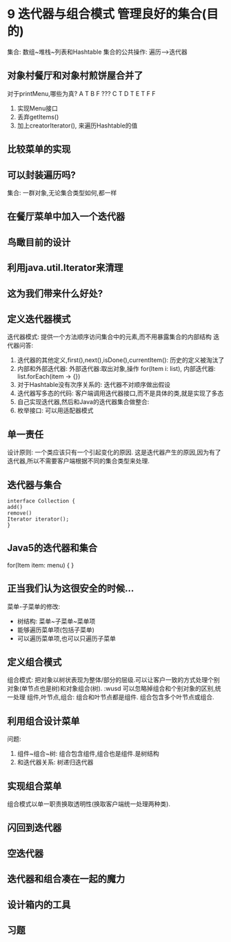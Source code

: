 # 9 迭代器与组合模式 管理良好的集合(目的)
集合: 数组~堆栈~列表和Hashtable
集合的公共操作: 遍历-->迭代器

## 对象村餐厅和对象村煎饼屋合并了
对于printMenu,哪些为真?
A T
B F ???
C T
D T
E T
F F
1. 实现Menu接口
2. 丢弃getItems()
3. 加上creatorIterator(), 来遍历Hashtable的值

## 比较菜单的实现
## 可以封装遍历吗?
集合: 一群对象,无论集合类型如何,都一样
## 在餐厅菜单中加入一个迭代器
## 鸟瞰目前的设计
## 利用java.util.Iterator来清理
## 这为我们带来什么好处?
## 定义迭代器模式
迭代器模式: 提供一个方法顺序访问集合中的元素,而不用暴露集合的内部结构
迭代器问答:
1. 迭代器的其他定义,first(),next(),isDone(),currentItem(): 历史的定义被淘汰了
2. 内部和外部迭代器: 外部迭代器:取出对象,操作 for(Item i: list), 内部迭代器: list.forEach(item -> {})
3. 对于Hashtable没有次序关系的: 迭代器不对顺序做出假设
4. 迭代器写多态的代码: 客户端调用迭代器接口,而不是具体的类,就是实现了多态
5. 自己实现迭代器,然后和Java的迭代器集合做整合: 
6. 枚举接口: 可以用适配器模式
## 单一责任
设计原则: 一个类应该只有一个引起变化的原因. 
    这是迭代器产生的原因,因为有了迭代器,所以不需要客户端根据不同的集合类型来处理.

## 迭代器与集合
```puml
interface Collection {
add()
remove()
Iterator iterator();
}
```
## Java5的迭代器和集合
for(Item item: menu) {
}
## 正当我们认为这很安全的时候...
菜单-子菜单的修改:
- 树结构: 菜单~子菜单~菜单项
- 能够遍历菜单项(包括子菜单)
- 可以遍历菜单项,也可以只遍历子菜单
## 定义组合模式
组合模式: 把对象以树状表现为整体/部分的层级.可以让客户一致的方式处理个别对象(单节点也是树)和对象组合(树).
:wusd 可以忽略掉组合和个别对象的区别,统一处理
组件,叶节点,组合: 组合和叶节点都是组件. 组合包含多个叶节点或组合.
## 利用组合设计菜单
问题:
1. 组件~组合~树: 组合包含组件,组合也是组件.是树结构
2. 和迭代器关系: 树递归迭代器
## 实现组合菜单
组合模式以单一职责换取透明性(换取客户端统一处理两种类).
## 闪回到迭代器
## 空迭代器
## 迭代器和组合凑在一起的魔力
## 设计箱内的工具
## 习题